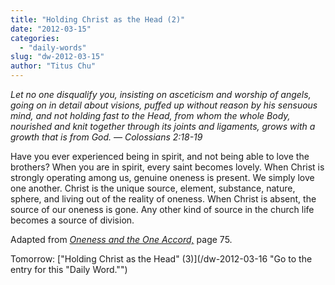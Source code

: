 ```yaml
---
title: "Holding Christ as the Head (2)"
date: "2012-03-15"
categories: 
  - "daily-words"
slug: "dw-2012-03-15"
author: "Titus Chu"
---
```


_Let no one disqualify you, insisting on asceticism and worship of angels, going on in detail about visions, puffed up without reason by his sensuous mind, and not holding fast to the Head, from whom the whole Body, nourished and knit together through its joints and ligaments, grows with a growth that is from God. — Colossians 2:18-19_

Have you ever experienced being in spirit, and not being able to love the brothers? When you are in spirit, every saint becomes lovely. When Christ is strongly operating among us, genuine oneness is present. We simply love one another. Christ is the unique source, element, substance, nature, sphere, and living out of the reality of oneness. When Christ is absent, the source of our oneness is gone. Any other kind of source in the church life becomes a source of division.

Adapted from _[Oneness and the One Accord,](/book-oneness "Go to the listing for this book.")_ page 75.

Tomorrow: ["Holding Christ as the Head" (3)](/dw-2012-03-16 "Go to the entry for this "Daily Word."")
